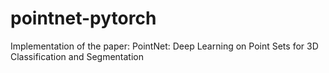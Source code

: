 # pointnet-pytorch
Implementation of the paper: PointNet: Deep Learning on Point Sets for 3D Classification and Segmentation
